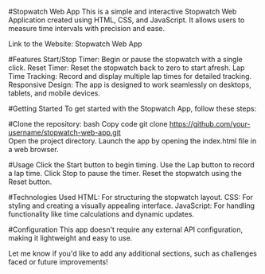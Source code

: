#Stopwatch Web App
This is a simple and interactive Stopwatch Web Application created using HTML, CSS, and JavaScript. It allows users to measure time intervals with precision and ease.

Link to the Website: Stopwatch Web App

#Features
Start/Stop Timer: Begin or pause the stopwatch with a single click.
Reset Timer: Reset the stopwatch back to zero to start afresh.
Lap Time Tracking: Record and display multiple lap times for detailed tracking.
Responsive Design: The app is designed to work seamlessly on desktops, tablets, and mobile devices.

#Getting Started
To get started with the Stopwatch App, follow these steps:

#Clone the repository:
bash
Copy code
git clone https://github.com/your-username/stopwatch-web-app.git  
Open the project directory.
Launch the app by opening the index.html file in a web browser.

#Usage
Click the Start button to begin timing.
Use the Lap button to record a lap time.
Click Stop to pause the timer.
Reset the stopwatch using the Reset button.

#Technologies Used
HTML: For structuring the stopwatch layout.
CSS: For styling and creating a visually appealing interface.
JavaScript: For handling functionality like time calculations and dynamic updates.

#Configuration
This app doesn't require any external API configuration, making it lightweight and easy to use.

Let me know if you'd like to add any additional sections, such as challenges faced or future improvements!

